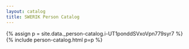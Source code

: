 ```yaml
---
layout: catalog
title: SWERIK Person Catalog
---
```

{% assign p = site.data._person-catalog.i-UT1ponddSVxoVpn779syr7 %}
{% include person-catalog.html p=p %}

